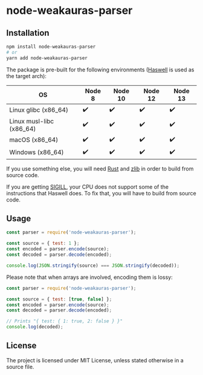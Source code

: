 # node-weakauras-parser

## Installation

```bash
npm install node-weakauras-parser
# or
yarn add node-weakauras-parser
```

The package is pre-built for the following environments ([Haswell](https://en.wikipedia.org/wiki/Haswell_(microarchitecture)) is used as the target arch):

|            OS            | Node 8 | Node 10 | Node 12 | Node 13 |
|--------------------------|--------|---------|---------|---------|
|   Linux glibc (x86_64)   |   ✔️    |    ✔️    |    ✔️    |    ✔️    |
| Linux musl-libc (x86_64) |   ✔️    |    ✔️    |    ✔️    |    ✔️    |
|      macOS (x86_64)      |   ✔️    |    ✔️    |    ✔️    |    ✔️    |
|     Windows (x86_64)     |   ✔️    |    ✔️    |    ✔️    |    ✔️    |

If you use something else, you will need [Rust](https://www.rust-lang.org/tools/install) and [zlib](https://www.zlib.net/) in order to build from source code.

If you are getting [SIGILL](https://en.wikipedia.org/wiki/Signal_(IPC)#SIGILL), your CPU does not support some of the instructions that Haswell does. To fix that, you will have to build from source code.

## Usage

```javascript
const parser = require('node-weakauras-parser');

const source = { test: 1 };
const encoded = parser.encode(source);
const decoded = parser.decode(encoded);

console.log(JSON.stringify(source) === JSON.stringify(decoded));
```

Please note that when arrays are involved, encoding them is lossy:

```javascript
const parser = require('node-weakauras-parser');

const source = { test: [true, false] };
const encoded = parser.encode(source);
const decoded = parser.decode(encoded);

// Prints "{ test: { 1: true, 2: false } }"
console.log(decoded);
```

## License

The project is licensed under MIT License, unless stated otherwise in a source file.
